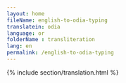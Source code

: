 ```yaml
--- 
layout: home 
fileName: english-to-odia-typing
translatein: odia
language: or
folderName : transliteration
lang: en
permalink: /english-to-odia-typing
---
```

{% include section/translation.html %}